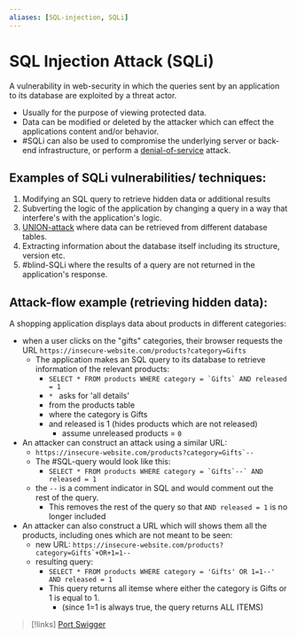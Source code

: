 ```yaml
---
aliases: [SQL-injection, SQLi]
---
```

# SQL Injection Attack (SQLi)
A vulnerability in web-security in which the queries sent by an application to its database are exploited by a threat actor.
- Usually for the purpose of viewing protected data.
- Data can be modified or deleted by the attacker which can effect the applications content and/or behavior.
- #SQLi can also be used to compromise the underlying server or back-end infrastructure, or perform a [denial-of-service](denial-of-service.md) attack.

## Examples of SQLi vulnerabilities/ techniques:
1. Modifying an SQL query to retrieve hidden data or additional results
2. Subverting the logic of the application by changing a query in a way that interfere's with the application's logic.
3. [UNION-attack](UNION-attack.md) where data can be retrieved from different database tables.
4. Extracting information about the database itself including its structure, version etc.
5. #blind-SQLi where the results of a query are not returned in the application's response.

## Attack-flow example (retrieving hidden data):
A shopping application displays data about products in different categories:
- when a user clicks on the "gifts" categories, their browser requests the URL ``https://insecure-website.com/products?category=Gifts``
	- The application makes an SQL query to its database to retrieve information of the relevant products:
		- ``SELECT * FROM products WHERE category = `Gifts` AND released = 1``
		- ``* `` asks for 'all details'
		- from the products table
		- where the category is Gifts
		- and released is 1 (hides products which are not released)
			- assume unreleased products = `0` 
- An attacker can construct an attack using a similar URL:
	- ``https://insecure-website.com/products?category=Gifts`--``
	- The #SQL-query would look like this: 
		- ``SELECT * FROM products WHERE category = `Gifts`--` AND released = 1``
	- the `--` is a comment indicator in SQL and would comment out the rest of the query.
		- This removes the rest of the query so that `AND released = 1` is no longer included
- An attacker can also construct a URL which will shows them all the products, including ones which are not meant to be seen:
	- new URL: ``https://insecure-website.com/products?category=Gifts`+OR+1=1--``
	- resulting query:
		- ``SELECT * FROM products WHERE category = 'Gifts' OR 1=1--' AND released = 1``
		- This query returns all itemse where either the category is Gifts or 1 is equal to 1.
			- (since 1=1 is always true, the query returns ALL ITEMS)

>[!links]
> [Port Swigger](https://portswigger.net/web-security/sql-injection)
